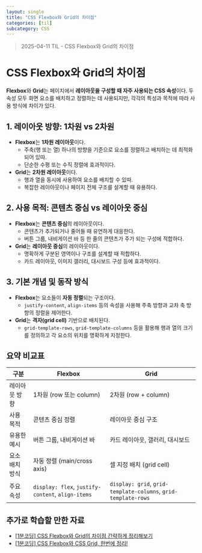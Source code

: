 ```yaml
---
layout: single
title: "CSS Flexbox와 Grid의 차이점"
categories: [til]
subcategory: CSS
---
```


> 2025-04-11 TIL - CSS Flexbox와 Grid의 차이점

# CSS Flexbox와 Grid의 차이점

**Flexbox**와 **Grid**는 페이지에서 **레이아웃을 구성할 때 자주 사용되는 CSS 속성**이다. 두 속성 모두 화면 요소를 배치하고 정렬하는 데 사용되지만, 각각의 특성과 목적에 따라 사용 방식에 차이가 있다.

## 1. 레이아웃 방향: 1차원 vs 2차원

- **Flexbox**는 **1차원 레이아웃**이다.
  - 주축(행 또는 열) 하나의 방향을 기준으로 요소를 정렬하고 배치하는 데 최적화되어 있따.
  - 단순한 수평 또는 수직 정렬에 효과적이다.
- **Grid**는 **2차원 레이아웃**이다.
  - 행과 열을 동시에 사용하여 요소를 배치할 수 있따.
  - 복잡한 레이아웃이나 페이지 전체 구조를 설계할 때 유용하다.

## 2. 사용 목적: 콘텐츠 중심 vs 레이아웃 중심

- **Flexbox**는 **콘텐츠 중심**의 레이아웃이다.
  - 콘텐츠가 추가되거나 줄어들 때 유연하게 대응한다.
  - 버튼 그룹, 내비게이션 바 등 한 줄의 콘텐츠가 주가 되는 구성에 적합하다.
- **Grid**는 **레이아웃 중심**의 레이아웃이다.
  - 명확하게 구분된 영역이나 구조를 설계할 때 적합하다.
  - 카드 레이아웃, 이미지 갤러리, 대시보드 구성 등에 효과적이다.

## 3. 기본 개념 및 동작 방식

- **Flexbox**는 요소들이 **자동 정렬**되는 구조이다.
  - `justify-content`, `align-items` 등의 속성을 사용해 주축 방향과 교차 축 방향의 정렬을 제어한다.
- **Grid**는 **격자(grid cell)** 기반으로 배치된다.
  - `grid-template-rows`, `grid-template-columns` 등을 활용해 행과 열의 크기를 정의하고 각 요소의 위치를 명확하게 지정한다.

## 요약 비교표

| 구분           | Flexbox                                           | Grid                                                           |
| -------------- | ------------------------------------------------- | -------------------------------------------------------------- |
| 레이아웃 방향  | 1차원 (row 또는 column)                           | 2차원 (row + column)                                           |
| 사용 목적      | 콘텐츠 중심 정렬                                  | 레이아웃 중심 구조                                             |
| 유용한 예시    | 버튼 그룹, 내비게이션 바                          | 카드 레이아웃, 갤러리, 대시보드                                |
| 요소 배치 방식 | 자동 정렬 (main/cross axis)                       | 셀 지정 배치 (grid cell)                                       |
| 주요 속성      | `display: flex`, `justify-content`, `align-items` | `display: grid`, `grid-template-columns`, `grid-template-rows` |

## 추가로 학습할 만한 자료

- [[1분코딩] CSS Flexbox와 Grid의 차이점 간략하게 정리해보기](https://www.youtube.com/watch?v=B1zuZDA4LOM)
- [[1분코딩] CSS Flexbox와 CSS Grid, 한번에 정리!](https://www.youtube.com/watch?v=eprXmC_j9A4)
